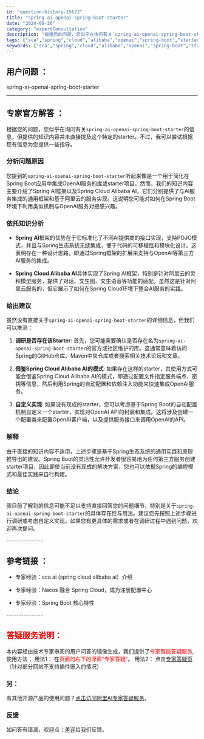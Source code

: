 ```yaml
---
id: "question-history-15672"
title: "spring-ai-openai-spring-boot-starter"
date: "2024-09-26"
category: "expertConsultation"
description: "根据您的问题，您似乎在询问有关`spring-ai-openai-spring-boot-starter`的信息，但提供的知识内容并未直接提及这个特定的starter。不过，我可以尝试根据现有信息为您提供一些指导。### 分析问题原因您提到的`spring-ai-openai-spring-boot"
tags: ["sca","spring","cloud","alibaba","openai","spring-boot","starter"]
keywords: ["sca","spring","cloud","alibaba","openai","spring-boot","starter"]
---
```


## 用户问题 ： 
 spring-ai-openai-spring-boot-starter  

---------------
## 专家官方解答 ：

根据您的问题，您似乎在询问有关`spring-ai-openai-spring-boot-starter`的信息，但提供的知识内容并未直接提及这个特定的starter。不过，我可以尝试根据现有信息为您提供一些指导。

### 分析问题原因

您提到的`spring-ai-openai-spring-boot-starter`听起来像是一个用于简化在Spring Boot应用中集成OpenAI服务的库或starter项目。然而，我们的知识内容主要介绍了Spring AI框架以及Spring Cloud Alibaba AI，它们分别提供了与AI服务集成的通用框架和基于阿里云的服务实现。这说明您可能对如何在Spring Boot环境下利用类似机制与OpenAI服务对接感兴趣。

### 依托知识分析

- **Spring AI**框架的优势在于它标准化了不同AI提供商的接口实现，支持POJO模式，并且与Spring生态系统无缝集成，便于代码的可移植性和模块化设计。这表明存在一种设计思路，即通过Spring框架的扩展来支持与OpenAI等第三方AI服务的集成。
  
- **Spring Cloud Alibaba AI**具体实现了Spring AI框架，特别是针对阿里云的灵积模型服务，提供了对话、文生图、文生语音等功能的适配。虽然这是针对阿里云服务的，但它展示了如何在Spring Cloud环境下整合AI服务的实践。

### 给出建议

虽然没有直接关于`spring-ai-openai-spring-boot-starter`的详细信息，但我们可以推测：

1. **调研是否存在该Starter**: 首先，您可能需要确认是否存在名为`spring-ai-openai-spring-boot-starter`的官方或社区维护的库。这通常意味着访问Spring的GitHub仓库、Maven中央仓库或者搜索相关技术论坛和文章。

2. **借鉴Spring Cloud Alibaba AI的模式**: 如果存在这样的starter，其使用方式可能会借鉴Spring Cloud Alibaba AI的模式，即通过配置文件指定服务端点、密钥等信息，然后利用Spring的自动配置和依赖注入功能来快速集成OpenAI服务。

3. **自定义实现**: 如果没有现成的starter，您可以考虑基于Spring Boot的自动配置机制自定义一个starter，实现对OpenAI API的封装和集成。这将涉及创建一个配置类来配置OpenAI客户端，以及提供服务接口来调用OpenAI的API。

### 解释

由于直接的知识内容不适用，上述步骤是基于Spring生态系统的通用实践和原理推导出的建议。Spring Boot的灵活性允许开发者很容易地为任何第三方服务创建starter项目，因此即使当前没有现成的解决方案，您也可以依据Spring的编程模式和最佳实践来自行构建。

### 结论

我目前了解到的信息可能不足以支持直接回答您的问题细节，特别是关于`spring-ai-openai-spring-boot-starter`的具体存在性与用法。建议您先按照上述步骤进行调研或考虑自定义实现。如果您有更具体的需求或者在调研过程中遇到问题，欢迎再次提问。


<font color="#949494">---------------</font> 


## 参考链接 ：

* 专家经验：sca ai (spring cloud alibaba ai）介绍 
 
 * 专家经验：Nacos 融合 Spring Cloud，成为注册配置中心 
 
 * 专家经验：Spring Boot 核心特性 


 <font color="#949494">---------------</font> 
 


## <font color="#FF0000">答疑服务说明：</font> 

本内容经由技术专家审阅的用户问答的镜像生成，我们提供了<font color="#FF0000">专家智能答疑服务</font>,使用方法：
用法1： 在<font color="#FF0000">页面的右下的浮窗”专家答疑“</font>。
用法2： 点击[专家答疑页](https://answer.opensource.alibaba.com/docs/intro)（针对部分网站不支持插件嵌入的情况）
### 另：


有其他开源产品的使用问题？[点击访问阿里AI专家答疑服务](https://answer.opensource.alibaba.com/docs/intro)。
### 反馈
如问答有错漏，欢迎点：[差评](https://ai.nacos.io/user/feedbackByEnhancerGradePOJOID?enhancerGradePOJOId=15723)给我们反馈。
